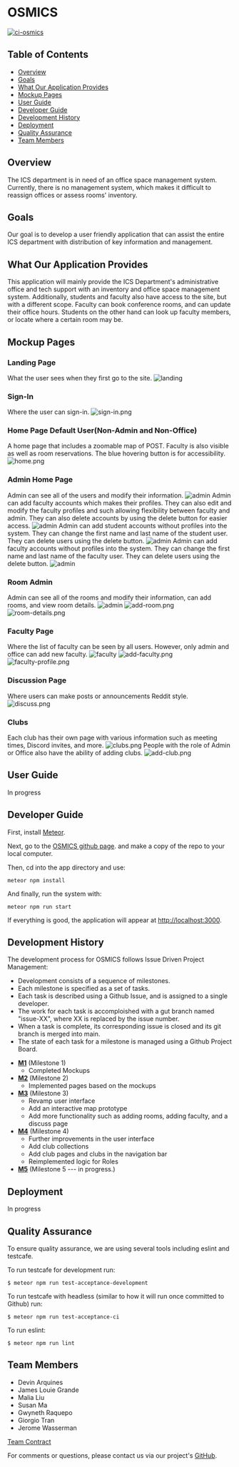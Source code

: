 # OSMICS
[![ci-osmics](https://github.com/ics414t3/ics-osm/actions/workflows/ci.yml/badge.svg)](https://github.com/ics414t3/ics-osm/actions/workflows/ci.yml/)


## Table of Contents
* [Overview](#overview)
* [Goals](#goals)
* [What Our Application Provides](#what-our-application-provides)
* [Mockup Pages](#mockup-pages)
* [User Guide](#user-guide)
* [Developer Guide](#developer-guide)
* [Development History](#development-history)
* [Deployment](#deployment)
* [Quality Assurance](#quality-assurance)
* [Team Members](#team-members)

## Overview
The ICS department is in need of an office space management system. Currently, there is no management system, which makes it difficult to reassign offices or assess rooms' inventory.

## Goals
Our goal is to develop a user friendly application that can assist the entire ICS department with distribution of key information and management.

## What Our Application Provides
This application will mainly provide the ICS Department's administrative office and tech support with an inventory and office space management system. Additionally, students and faculty also have access to the site, but with a different scope. Faculty can book conference rooms, and can update their office hours. Students on the other hand can look up faculty members, or locate where a certain room may be. 

## Mockup Pages

### Landing Page
What the user sees when they first go to the site.
![landing](/assets/images/m3/landing.png)

### Sign-In
Where the user can sign-in.
![sign-in.png](/assets/images/m3/sign-in.png)

### Home Page Default User(Non-Admin and Non-Office)
A home page that includes a zoomable map of POST. Faculty is also visible as well as room reservations. The blue hovering button is for accessibility.
![home.png](assets%2Fimages%2Fm4%2Fhome.png)

### Admin Home Page
Admin can see all of the users and modify their information.
![admin](/assets/images/m3/admin.png)
Admin can add faculty accounts which makes their profiles. They can also edit and modify the faculty profiles and such allowing flexibility between faculty and admin.
They can also delete accounts by using the delete button for easier access. 
![admin](/assets/images/final/FacultyHomeComponentAdminView.png)
Admin can add student accounts without profiles into the system. They can change the first name and last name of the student user. They can delete users using the delete button. 
![admin](/assets/images/final/StudentComponentViewAdminView.png)
Admin can add faculty accounts without profiles into the system. They can change the first name and last name of the faculty user. They can delete users using the delete button.
![admin](/assets/images/final/StaffsComponentAdminView.png)

### Room Admin
Admin can see all of the rooms and modify their information, can add rooms, and view room details.
![admin](/assets/images/m3/room-admin.png)
![add-room.png](assets%2Fimages%2Fm3%2Fadd-room.png)
![room-details.png](assets%2Fimages%2Fm3%2Froom-details.png)

### Faculty Page
Where the list of faculty can be seen by all users. However, only admin and office can add new faculty.
![faculty](/assets/images/m3/faculty.png)
![add-faculty.png](assets%2Fimages%2Fm3%2Fadd-faculty.png)
![faculty-profile.png](assets%2Fimages%2Fm3%2Ffaculty-profile.png)

### Discussion Page
Where users can make posts or announcements Reddit style.
![discuss.png](assets%2Fimages%2Fm3%2Fdiscuss.png)

### Clubs
Each club has their own page with various information such as meeting times, Discord invites, and more.
![clubs.png](assets%2Fimages%2Fm4%2Fclubs.png)
People with the role of Admin or Office also have the ability of adding clubs. 
![add-club.png](assets%2Fimages%2Fm4%2Fadd-club.png)

## User Guide
In progress

## Developer Guide
First, install [Meteor](https://www.meteor.com/install).

Next, go to the [OSMICS github page](https://github.com/ics414t3/ics-osm). and make a copy of the repo to your local computer.

Then, cd into the app directory and use:

```
meteor npm install
```

And finally, run the system with:

```
meteor npm run start
```

If everything is good, the application will appear at [http://localhost:3000](http://localhost:3000).

## Development History
The development process for OSMICS follows Issue Driven Project Management:

* Development consists of a sequence of milestones.
* Each milestone is specified as a set of tasks.
* Each task is described using a Github Issue, and is assigned to a single developer.
* The work for each task is accomploished with a gut branch named "issue-XX", where XX is replaced by the issue number.
* When a task is complete, its corresponding issue is closed and its git branch is merged into main.
* The state of each task for a milestone is managed using a Github Project Board.


- **[M1](https://github.com/orgs/ics414t3/projects/1/views/1)** (Milestone 1)
  - Completed Mockups
- **[M2](https://github.com/orgs/ics414t3/projects/2)** (Milestone 2)
  - Implemented pages based on the mockups
- **[M3](https://github.com/orgs/ics414t3/projects/3)** (Milestone 3)
  - Revamp user interface
  - Add an interactive map prototype
  - Add more functionality such as adding rooms, adding faculty, and a discuss page
- **[M4](https://github.com/orgs/ics414t3/projects/6)** (Milestone 4)
  - Further improvements in the user interface
  - Add club collections
  - Add club pages and clubs in the navigation bar
  - Reimplemented logic for Roles
- **[M5](https://github.com/orgs/ics414t3/projects/8)** (Milestone 5 --- in progress.)
 

## Deployment
In progress

## Quality Assurance
To ensure quality assurance, we are using several tools including eslint and testcafe.

To run testcafe for development run:
```
$ meteor npm run test-acceptance-development
```
To run testcafe with headless (similar to how it will run once committed to Github) run:
```
$ meteor npm run test-acceptance-ci
```
To run eslint:
```
$ meteor npm run lint
```

## Team Members
- Devin Arquines
- James Louie Grande
- Malia Liu
- Susan Ma
- Gwyneth Raquepo
- Giorgio Tran
- Jerome Wasserman

[Team Contract](./team-contract.pdf)

For comments or questions, please contact us via our project's [GitHub](https://github.com/ics414t3).
